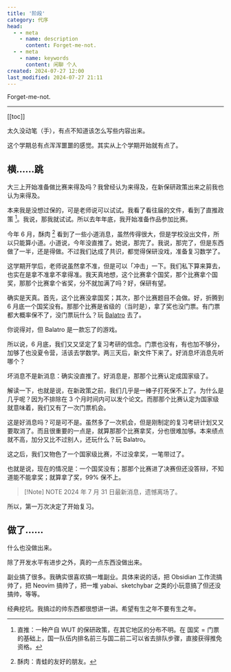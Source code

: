 ```yaml
---
title: '阶段'
category: 代序
head:
  - - meta
    - name: description
      content: Forget-me-not.
  - - meta
    - name: keywords
      content: 闲聊 个人
created: 2024-07-27 12:00
last_modified: 2024-07-27 21:11
---
```


Forget-me-not.

---

[[toc]]

太久没动笔（手），有点不知道该怎么写些内容出来。

这个学期总有点浑浑噩噩的感觉。其实从上个学期开始就有点了。

## 横……跳

大三上开始准备做比赛来得及吗？我曾经认为来得及，在新保研政策出来之前我也认为来得及。

本来我是没想过保的，可是老师说可以试试。我看了看往届的文件，看到了直推政策 [^1]。我说，那我就试试。所以去年年底，我开始准备作品参加比赛。

今年 6 月，酥肉 [^2] 看到了一些小道消息，虽然传得很大，但是学校没出文件，所以只能算小道。小道说，今年没直推了。她说，那完了。我说，那完了，但是东西做了一半，还是得做。不过我们达成了共识，都觉得保研没戏，准备复习数学了。

这学期开学后，老师说虽然拿不准，但是可以「冲击」一下。我们私下算来算去，也实在是拿不准拿不拿得准。我天真地想，这个比赛拿个国奖，那个比赛拿个国奖，那那个比赛拿个省奖，分不就加满了吗？好，保研有望。

确实是天真。首先，这个比赛没拿国奖；其次，那个比赛题目不会做。好，折腾到 6 月底一个国奖没有。那那个比赛是省级的（当时是），拿了奖也没门票。有门票都大概率保不了，没门票玩什么？玩 [Balatro](https://www.playbalatro.com/) 去了。

你说得对，但 Balatro 是一款忘了的游戏。

所以说，6 月底，我们又又坚定了复习考研的信念。门票也没有，有也加不够分，加够了也没夏令营，活该去学数学。两三天后，新文件下来了。好消息坏消息先听哪个？

坏消息不是新消息：确实没直推了。好消息是，那那个比赛认定成国家级了。

解读一下，也就是说，在新政策之前，我们几乎是一棒子打死保不上了。为什么是几乎呢？因为不排除在 3 个月时间内可以发个论文。而那那个比赛认定为国家级就意味着，我们又有了一次门票机会。

这是好消息吗？可是可不是。虽然多了一次机会，但是刚制定的复习考研计划又又要取消了。而且很重要的一点是，就算那那个比赛拿奖，分也很难加够。本来绩点就不高，加分又比不过别人，还玩什么？玩 Balatro。

这之后，我们又物色了一个国家级比赛，不过没拿奖，一笔带过了。

也就是说，现在的情况是：一个国奖没有；那那个比赛进了决赛但还没答辩，不知道能不能拿奖；就算拿了奖，99% 保不上。

> [!Note] NOTE
> 2024 年 7 月 31 日最新消息，遗憾离场了。

所以，第一万次决定了开始复习。

## 做了……

什么也没做出来。

除了开发水平有进步之外，真的一点东西没做出来。

副业搞了很多。我确实很喜欢搞一堆副业。具体来说的话，把 Obsidian 工作流搞帅了，把 Neovim 搞帅了，把一堆 yabai、sketchybar 之类的小玩意搞了但还没搞帅，等等。

经典挖坑。我搞过的帅东西都很想讲一讲。希望有生之年不要有生之年。

[^1]: 直推：一种产自 WUT 的保研政策，在其它地区的分布不明。在 $\text{国奖} = \text{门票}$ 的基础上，国一队伍内排名前三与国二前二可以省去排队步骤，直接获得推免资格。

[^2]: 酥肉：青蛙的友好的朋友。
